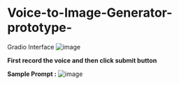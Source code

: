 # Voice-to-Image-Generator-prototype-
Gradio Interface 
![image](https://github.com/ronitkumar-01/Voice-to-Image-Generator-prototype-/assets/85055772/54c30dc9-1d8e-4260-9830-4dc03460ce68)

**First record the voice and then click submit button**

**Sample Prompt :**
![image](https://github.com/ronitkumar-01/Voice-to-Image-Generator-prototype-/assets/85055772/3f1173ec-6cbe-4f59-815a-a35b834e2fe1)

